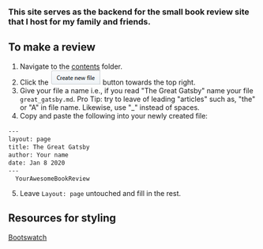 ### This site serves as the backend for the small book review site that I host for my family and friends.
 

## To make a review   

1. Navigate to the [contents](content/) folder.
2. Click the ![](https://github.com/PlacidPenguin/PlacidPenguin.github.io/blob/master/resources/create_new_file_btn.PNG) button towards the top right.
3. Give your file a name i.e., if you read "The Great Gatsby" name your file ```great_gatsby.md```. Pro Tip: try to leave of leading "articles" such as, "the" or "A" in file name. Likewise, use "_" instead of spaces.
4. Copy and paste the following into your newly created file:
```
---
layout: page
title: The Great Gatsby
author: Your name
date: Jan 8 2020
---
  YourAwesomeBookReview 
```
5. Leave ```Layout: page``` untouched and fill in the rest.  


## Resources for styling
[Bootswatch](https://bootswatch.com/sketchy/)
